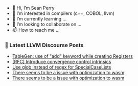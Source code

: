 - 👋 Hi, I’m Sean Perry
- 👀 I’m interested in compilers (c++, COBOL, llvm)
- 🌱 I’m currently learning ...
- 💞️ I’m looking to collaborate on ...
- 📫 How to reach me ...

<!---
s66perry/s66perry is a ✨ special ✨ repository because its `README.md` (this file) appears on your GitHub profile.
You can click the Preview link to take a look at your changes.
--->
### 📕 Latest LLVM Discourse Posts

<!-- DISCOURSE-LLVM:START -->
- [TableGen: use of &quot;add&quot; keyword while creating Registers](https://discourse.llvm.org/t/tablegen-use-of-add-keyword-while-creating-registers/71699#post_1)
- [[RFC] Introduce convergence control intrinsics](https://discourse.llvm.org/t/rfc-introduce-convergence-control-intrinsics/69613#post_15)
- [Use glob instead of regex for SpecialCaseLists](https://discourse.llvm.org/t/use-glob-instead-of-regex-for-specialcaselists/71666#post_2)
- [There seems to be a issue with optimization to wasm](https://discourse.llvm.org/t/there-seems-to-be-a-issue-with-optimization-to-wasm/71697#post_5)
- [There seems to be a issue with optimization to wasm](https://discourse.llvm.org/t/there-seems-to-be-a-issue-with-optimization-to-wasm/71697#post_4)
<!-- DISCOURSE-LLVM:END -->

